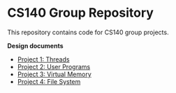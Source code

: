 CS140 Group Repository
======================

This repository contains code for CS140 group projects.

**Design documents**

* [Project 1: Threads](doc/project1.md)
* [Project 2: User Programs](doc/project2.md)
* [Project 3: Virtual Memory](doc/project3.md)
* [Project 4: File System](doc/project4.md)